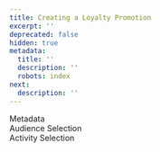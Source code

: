 ```yaml
---
title: Creating a Loyalty Promotion
excerpt: ''
deprecated: false
hidden: true
metadata:
  title: ''
  description: ''
  robots: index
next:
  description: ''
---
```

Metadata\
Audience Selection\
Activity Selection
